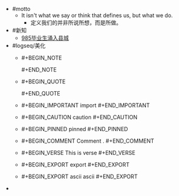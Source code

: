 - #motto
	- It isn't what we say or think that defines us, but what we do.
		- 定义我们的并非所说所想，而是所做。
- #新知
	- [985毕业生涌入县城](http://news.hbtv.com.cn/p/2274042.html)
- #logseq/美化
	- #+BEGIN_NOTE
	  
	  #+END_NOTE
	- #+BEGIN_QUOTE
	  
	  #+END_QUOTE
	- #+BEGIN_IMPORTANT
	  import
	  #+END_IMPORTANT
	- #+BEGIN_CAUTION
	  caution
	  #+END_CAUTION
	- #+BEGIN_PINNED
	  pinned
	  #+END_PINNED
	- #+BEGIN_COMMENT
	  Comment .
	  #+END_COMMENT
	- #+BEGIN_VERSE
	  This is verse
	  #+END_VERSE
	- #+BEGIN_EXPORT
	  export
	  #+END_EXPORT
	- #+BEGIN_EXPORT ascii
	  ascii
	  #+END_EXPORT
-